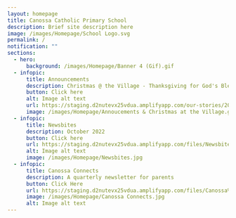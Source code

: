 ```yaml
---
layout: homepage
title: Canossa Catholic Primary School
description: Brief site description here
image: /images/Homepage/School Logo.svg
permalink: /
notification: ""
sections:
  - hero:
      background: /images/Homepage/Banner 4 (Gif).gif
  - infopic:
      title: Announcements
      description: Christmas @ the Village - Thanksgiving for God's Blessings
      button: Click here
      alt: Image alt text
      url: https://staging.d2nutevx25vdua.amplifyapp.com/our-stories/2022-Events/permalink/Christmas-at-the-Village/
      image: /images/Homepage/Annoucements & Christmas at the Village.gif
  - infopic:
      title: Newsbites
      description: October 2022
      button: Click here
      url: https://staging.d2nutevx25vdua.amplifyapp.com/files/Newsbites/Canossa%20Newsbites%20-%20October%202022.pdf
      alt: Image alt text
      image: /images/Homepage/Newsbites.jpg
  - infopic:
      title: Canossa Connects
      description: A quarterly newsletter for parents
      button: Click Here
      url: https://staging.d2nutevx25vdua.amplifyapp.com/files/Canossa%20Connects/Canossa%20Connects%202022%20Term%202-compressed.pdf
      image: /images/Homepage/Canossa Connects.jpg
      alt: Image alt text
---
```

